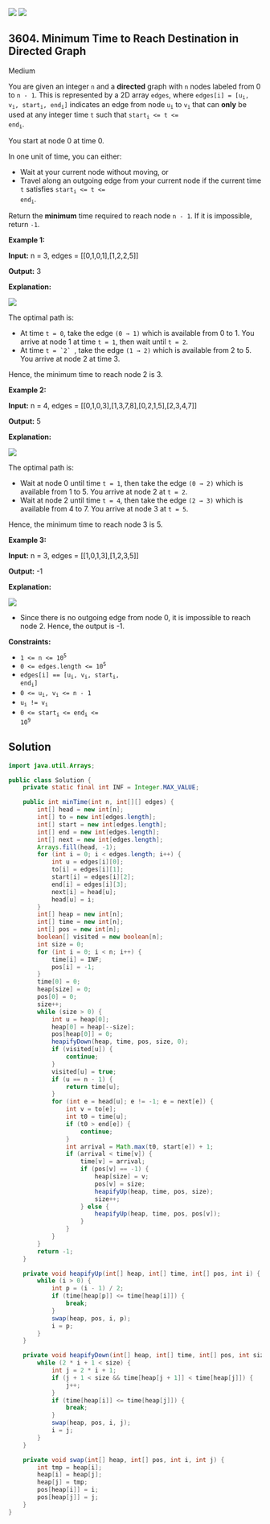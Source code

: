 [![](https://img.shields.io/github/stars/javadev/LeetCode-in-Java?label=Stars&style=flat-square)](https://github.com/javadev/LeetCode-in-Java)
[![](https://img.shields.io/github/forks/javadev/LeetCode-in-Java?label=Fork%20me%20on%20GitHub%20&style=flat-square)](https://github.com/javadev/LeetCode-in-Java/fork)

## 3604\. Minimum Time to Reach Destination in Directed Graph

Medium

You are given an integer `n` and a **directed** graph with `n` nodes labeled from 0 to `n - 1`. This is represented by a 2D array `edges`, where <code>edges[i] = [u<sub>i</sub>, v<sub>i</sub>, start<sub>i</sub>, end<sub>i</sub>]</code> indicates an edge from node <code>u<sub>i</sub></code> to <code>v<sub>i</sub></code> that can **only** be used at any integer time `t` such that <code>start<sub>i</sub> <= t <= end<sub>i</sub></code>.

You start at node 0 at time 0.

In one unit of time, you can either:

*   Wait at your current node without moving, or
*   Travel along an outgoing edge from your current node if the current time `t` satisfies <code>start<sub>i</sub> <= t <= end<sub>i</sub></code>.

Return the **minimum** time required to reach node `n - 1`. If it is impossible, return `-1`.

**Example 1:**

**Input:** n = 3, edges = \[\[0,1,0,1],[1,2,2,5]]

**Output:** 3

**Explanation:**

![](https://assets.leetcode.com/uploads/2025/06/05/screenshot-2025-06-06-at-004535.png)

The optimal path is:

*   At time `t = 0`, take the edge `(0 → 1)` which is available from 0 to 1. You arrive at node 1 at time `t = 1`, then wait until `t = 2`.
*   At time ```t = `2` ```, take the edge `(1 → 2)` which is available from 2 to 5. You arrive at node 2 at time 3.

Hence, the minimum time to reach node 2 is 3.

**Example 2:**

**Input:** n = 4, edges = \[\[0,1,0,3],[1,3,7,8],[0,2,1,5],[2,3,4,7]]

**Output:** 5

**Explanation:**

![](https://assets.leetcode.com/uploads/2025/06/05/screenshot-2025-06-06-at-004757.png)

The optimal path is:

*   Wait at node 0 until time `t = 1`, then take the edge `(0 → 2)` which is available from 1 to 5. You arrive at node 2 at `t = 2`.
*   Wait at node 2 until time `t = 4`, then take the edge `(2 → 3)` which is available from 4 to 7. You arrive at node 3 at `t = 5`.

Hence, the minimum time to reach node 3 is 5.

**Example 3:**

**Input:** n = 3, edges = \[\[1,0,1,3],[1,2,3,5]]

**Output:** \-1

**Explanation:**

![](https://assets.leetcode.com/uploads/2025/06/05/screenshot-2025-06-06-at-004914.png)

*   Since there is no outgoing edge from node 0, it is impossible to reach node 2. Hence, the output is -1.

**Constraints:**

*   <code>1 <= n <= 10<sup>5</sup></code>
*   <code>0 <= edges.length <= 10<sup>5</sup></code>
*   <code>edges[i] == [u<sub>i</sub>, v<sub>i</sub>, start<sub>i</sub>, end<sub>i</sub>]</code>
*   <code>0 <= u<sub>i</sub>, v<sub>i</sub> <= n - 1</code>
*   <code>u<sub>i</sub> != v<sub>i</sub></code>
*   <code>0 <= start<sub>i</sub> <= end<sub>i</sub> <= 10<sup>9</sup></code>

## Solution

```java
import java.util.Arrays;

public class Solution {
    private static final int INF = Integer.MAX_VALUE;

    public int minTime(int n, int[][] edges) {
        int[] head = new int[n];
        int[] to = new int[edges.length];
        int[] start = new int[edges.length];
        int[] end = new int[edges.length];
        int[] next = new int[edges.length];
        Arrays.fill(head, -1);
        for (int i = 0; i < edges.length; i++) {
            int u = edges[i][0];
            to[i] = edges[i][1];
            start[i] = edges[i][2];
            end[i] = edges[i][3];
            next[i] = head[u];
            head[u] = i;
        }
        int[] heap = new int[n];
        int[] time = new int[n];
        int[] pos = new int[n];
        boolean[] visited = new boolean[n];
        int size = 0;
        for (int i = 0; i < n; i++) {
            time[i] = INF;
            pos[i] = -1;
        }
        time[0] = 0;
        heap[size] = 0;
        pos[0] = 0;
        size++;
        while (size > 0) {
            int u = heap[0];
            heap[0] = heap[--size];
            pos[heap[0]] = 0;
            heapifyDown(heap, time, pos, size, 0);
            if (visited[u]) {
                continue;
            }
            visited[u] = true;
            if (u == n - 1) {
                return time[u];
            }
            for (int e = head[u]; e != -1; e = next[e]) {
                int v = to[e];
                int t0 = time[u];
                if (t0 > end[e]) {
                    continue;
                }
                int arrival = Math.max(t0, start[e]) + 1;
                if (arrival < time[v]) {
                    time[v] = arrival;
                    if (pos[v] == -1) {
                        heap[size] = v;
                        pos[v] = size;
                        heapifyUp(heap, time, pos, size);
                        size++;
                    } else {
                        heapifyUp(heap, time, pos, pos[v]);
                    }
                }
            }
        }
        return -1;
    }

    private void heapifyUp(int[] heap, int[] time, int[] pos, int i) {
        while (i > 0) {
            int p = (i - 1) / 2;
            if (time[heap[p]] <= time[heap[i]]) {
                break;
            }
            swap(heap, pos, i, p);
            i = p;
        }
    }

    private void heapifyDown(int[] heap, int[] time, int[] pos, int size, int i) {
        while (2 * i + 1 < size) {
            int j = 2 * i + 1;
            if (j + 1 < size && time[heap[j + 1]] < time[heap[j]]) {
                j++;
            }
            if (time[heap[i]] <= time[heap[j]]) {
                break;
            }
            swap(heap, pos, i, j);
            i = j;
        }
    }

    private void swap(int[] heap, int[] pos, int i, int j) {
        int tmp = heap[i];
        heap[i] = heap[j];
        heap[j] = tmp;
        pos[heap[i]] = i;
        pos[heap[j]] = j;
    }
}
```